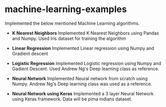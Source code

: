# machine-learning-examples
Implemented the below mentioned Machine Learning algorithms.

* **K Nearest Neighbors**
Implemented K Nearest Neighbors using Pandas and Numpy. Used Iris dataset for training the algorithm

* **Linear Regression**
Implemented Linear regression using Numpy and Gradient descent

* **Logistic Regression**
Implemented Logistic regression using Numpy and Gadient Descent. Used Andrew Ng's Deep learning class as reference.

* **Neural Network**
Implemented Neural network from scratch using Numpy. Andrew Ng's Deep learning class was used as a reference.

* **Neural Network using Keras**
Implemented a 3 layer Neural Network using Keras framework. Data will be pima indians dataset.
